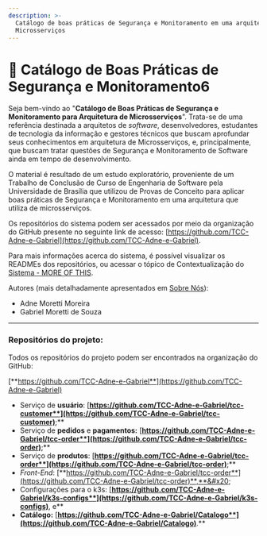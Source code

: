 ```yaml
---
description: >-
  Catálogo de boas práticas de Segurança e Monitoramento em uma arquitetura de
  Microsserviços
---
```


# 🔐 Catálogo de Boas Práticas de Segurança e Monitoramento6

Seja bem-vindo ao "**Catálogo de Boas Práticas de Segurança e Monitoramento para Arquitetura de Microsserviços**".  Trata-se de uma referência destinada a arquitetos de _software_, desenvolvedores, estudantes de tecnologia da informação e gestores técnicos que buscam aprofundar seus conhecimentos em arquitetura de Microsserviços, e, principalmente, que buscam tratar questões de Segurança e Monitoramento de Software ainda em tempo de desenvolvimento. &#x20;

O material é resultado de um estudo exploratório, proveniente de um Trabalho de Conclusão de Curso de Engenharia de Software pela Universidade de Brasília que utilizou de Provas de Conceito para aplicar boas práticas de Segurança e Monitoramento em uma arquitetura que utiliza de microsserviços.&#x20;

Os repositórios do sistema podem ser acessados por meio da organização do GitHub presente no seguinte link de acesso: [https://github.com/TCC-Adne-e-Gabriel](https://github.com/TCC-Adne-e-Gabriel).

Para mais informações acerca do sistema, é possível visualizar os READMEs dos repositórios, ou acessar o tópico de Contextualização do [Sistema - MORE OF THIS](sistema-more-of-this.md).

Autores (mais detalhadamente apresentados em [Sobre Nós](introducao/sobre-nos.md)):

* Adne Moretti Moreira
* Gabriel Moretti de Souza

***

### Repositórios do projeto:&#x20;

Todos os repositórios do projeto podem ser encontrados na organização do GitHub:&#x20;

[**https://github.com/TCC-Adne-e-Gabriel**](https://github.com/TCC-Adne-e-Gabriel)

* Serviço de **usuário**: [**https://github.com/TCC-Adne-e-Gabriel/tcc-customer**](https://github.com/TCC-Adne-e-Gabriel/tcc-customer)**;**
* Serviço de **pedidos** e **pagamentos:** [**https://github.com/TCC-Adne-e-Gabriel/tcc-order**](https://github.com/TCC-Adne-e-Gabriel/tcc-order)**;**
* Serviço de **produtos**: [**https://github.com/TCC-Adne-e-Gabriel/tcc-order**](https://github.com/TCC-Adne-e-Gabriel/tcc-order)**;**
* _Front-End_: [**https://github.com/TCC-Adne-e-Gabriel/tcc-order**](https://github.com/TCC-Adne-e-Gabriel/tcc-order)**,**&#x20;
* Configurações para o k3s: [**https://github.com/TCC-Adne-e-Gabriel/k3s-configs**](https://github.com/TCC-Adne-e-Gabriel/k3s-configs)**, e**
* **Catálogo:** [**https://github.com/TCC-Adne-e-Gabriel/Catalogo**](https://github.com/TCC-Adne-e-Gabriel/Catalogo)**.**

